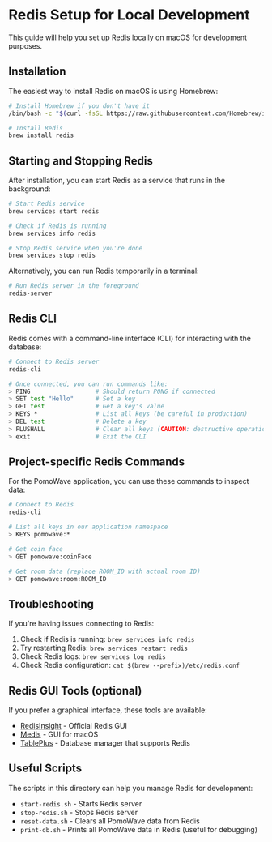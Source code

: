 # Redis Setup for Local Development

This guide will help you set up Redis locally on macOS for development purposes.

## Installation

The easiest way to install Redis on macOS is using Homebrew:

```bash
# Install Homebrew if you don't have it
/bin/bash -c "$(curl -fsSL https://raw.githubusercontent.com/Homebrew/install/HEAD/install.sh)"

# Install Redis
brew install redis
```

## Starting and Stopping Redis

After installation, you can start Redis as a service that runs in the background:

```bash
# Start Redis service
brew services start redis

# Check if Redis is running
brew services info redis

# Stop Redis service when you're done
brew services stop redis
```

Alternatively, you can run Redis temporarily in a terminal:

```bash
# Run Redis server in the foreground
redis-server
```

## Redis CLI

Redis comes with a command-line interface (CLI) for interacting with the database:

```bash
# Connect to Redis server
redis-cli

# Once connected, you can run commands like:
> PING                  # Should return PONG if connected
> SET test "Hello"      # Set a key
> GET test              # Get a key's value
> KEYS *                # List all keys (be careful in production)
> DEL test              # Delete a key
> FLUSHALL              # Clear all keys (CAUTION: destructive operation)
> exit                  # Exit the CLI
```

## Project-specific Redis Commands

For the PomoWave application, you can use these commands to inspect data:

```bash
# Connect to Redis
redis-cli

# List all keys in our application namespace
> KEYS pomowave:*

# Get coin face
> GET pomowave:coinFace

# Get room data (replace ROOM_ID with actual room ID)
> GET pomowave:room:ROOM_ID
```

## Troubleshooting

If you're having issues connecting to Redis:

1. Check if Redis is running: `brew services info redis`
2. Try restarting Redis: `brew services restart redis`
3. Check Redis logs: `brew services log redis`
4. Check Redis configuration: `cat $(brew --prefix)/etc/redis.conf`

## Redis GUI Tools (optional)

If you prefer a graphical interface, these tools are available:

- [RedisInsight](https://redis.com/redis-enterprise/redis-insight/) - Official Redis GUI
- [Medis](https://github.com/luin/medis) - GUI for macOS
- [TablePlus](https://tableplus.com/) - Database manager that supports Redis

## Useful Scripts

The scripts in this directory can help you manage Redis for development:

- `start-redis.sh` - Starts Redis server
- `stop-redis.sh` - Stops Redis server
- `reset-data.sh` - Clears all PomoWave data from Redis
- `print-db.sh` - Prints all PomoWave data in Redis (useful for debugging)